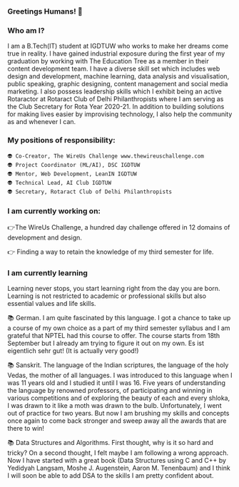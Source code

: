 ### Greetings Humans! 👋

<!--
**pooja-gera/pooja-gera** is a ✨ _special_ ✨ repository because its `README.md` (this file) appears on your GitHub profile.

Here are some ideas to get you started:

- 🔭 I’m currently working on ...
- 🌱 I’m currently learning ...
- 👯 I’m looking to collaborate on ...
- 🤔 I’m looking for help with ...
- 💬 Ask me about ...
- 📫 How to reach me: ...
- 😄 Pronouns: ...
- ⚡ Fun fact: ...
-->
### Who am I? 

I am a B.Tech(IT) student at IGDTUW who works to make her dreams come true in reality.
I have gained industrial exposure during the first year of my graduation by working with The Education Tree as a member in their content development team.
I have a diverse skill set which includes web design and development, machine learning, data analysis and visualisation, public speaking, graphic designing, content management and social media marketing.
I also possess leadership skills which I exhibit being an active Rotaractor at Rotaract Club of Delhi Philanthropists where I am serving as the Club Secretary for Rota Year 2020-21.
In addition to building solutions for making lives easier by improvising technology, I also help the community as and whenever I can. 

### My positions of responsibility: 

    👽 Co-Creator, The WireUs Challenge www.thewireuschallenge.com 
    👽 Project Coordinator (ML/AI), DSC IGDTUW
    👽 Mentor, Web Development, LeanIN IGDTUW
    👽 Technical Lead, AI Club IGDTUW
    👽 Secretary, Rotaract Club of Delhi Philanthropists


### I am currently working on:
   :point_right:The WireUs Challenge, a hundred day challenge offered in 12 domains of development and design.
   
   :point_right: Finding a way to retain the knowledge of my third semester for life.
   
### I am currently learning 
   
   Learning never stops, you start learning right from the day you are born. Learning is not restricted to academic or professional skills but also essential values and life   skills.
   
   📚 German. I am quite fascinated by this language. I got a chance to take up a course of my own choice as a part of my third semester syllabus and I am grateful that NPTEL had this course to offer. The course starts from 18th September but I already am trying to figure it out on my own. Es ist eigentlich sehr gut! (It is actually very good!)
   
   📚 Sanskrit. The language of the Indian scriptures, the language of the holy Vedas, the mother of all languages. I was introduced to this language when I was 11 years old and I studied it until I was 16. Five years of understanding the language by renowned professors, of participating and winning in various competitions and of exploring the beauty of each and every shloka, I was drawn to it like a moth was drawn to the bulb. Unfortunately, I went out of practice for two years. But now I am brushing my skills and concepts once again to come back stronger and sweep away all the awards that are there to win! 
   
   📚 Data Structures and Algorithms. First thought, why is it so hard and tricky? On a second thought, I felt maybe I am following a wrong approach. Now I have started with a great book (Data Structures using C and C++ by Yedidyah Langsam, Moshe J. Augenstein, Aaron M. Tenenbaum) and I think I will soon be able to add DSA to the skills I am pretty confident about. 
   
   
